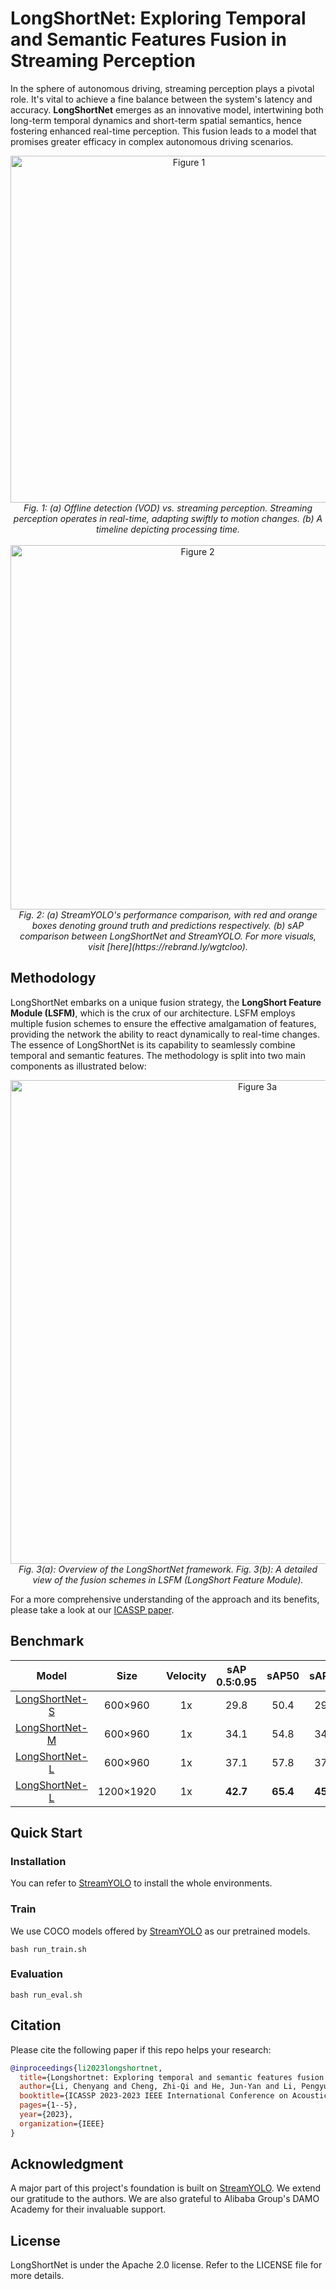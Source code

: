 # LongShortNet: Exploring Temporal and Semantic Features Fusion in Streaming Perception

In the sphere of autonomous driving, streaming perception plays a pivotal role. It's vital to achieve a fine balance between the system's latency and accuracy. **LongShortNet** emerges as an innovative model, intertwining both long-term temporal dynamics and short-term spatial semantics, hence fostering enhanced real-time perception. This fusion leads to a model that promises greater efficacy in complex autonomous driving scenarios.

<p align="center">
  <img src="https://github.com/zhiqic/LongShortNet/assets/65300431/8f1a6ec4-10a6-4bbc-967c-e660110419ac" alt="Figure 1" width="555"/>
  <br>
  <i>Fig. 1: (a) Offline detection (VOD) vs. streaming perception. Streaming perception operates in real-time, adapting swiftly to motion changes. (b) A timeline depicting processing time.</i>
  <br><br>
  <img src="https://github.com/zhiqic/LongShortNet/assets/65300431/897bcfa0-ad68-4947-9655-1e1529725cd4" alt="Figure 2" width="583"/>
  <br>
  <i>Fig. 2: (a) StreamYOLO's performance comparison, with red and orange boxes denoting ground truth and predictions respectively. (b) sAP comparison between LongShortNet and StreamYOLO. For more visuals, visit [here](https://rebrand.ly/wgtcloo).</i>
</p>


## Methodology

LongShortNet embarks on a unique fusion strategy, the **LongShort Feature Module (LSFM)**, which is the crux of our architecture. LSFM employs multiple fusion schemes to ensure the effective amalgamation of features, providing the network the ability to react dynamically to real-time changes. The essence of LongShortNet is its capability to seamlessly combine temporal and semantic features. The methodology is split into two main components as illustrated below:

<p align="center">
  <img src="https://github.com/zhiqic/LongShortNet/assets/65300431/4ceb546e-2daa-4588-b269-3df084eb2f39" alt="Figure 3a" width="774"/>
  <br>
  <i>Fig. 3(a): Overview of the LongShortNet framework.</i>
  <i>Fig. 3(b): A detailed view of the fusion schemes in LSFM (LongShort Feature Module).</i>
  <br>
</p>


For a more comprehensive understanding of the approach and its benefits, please take a look at our [ICASSP paper](https://arxiv.org/abs/2210.15518).


## Benchmark

<center>

| Model | Size | Velocity | sAP<br>0.5:0.95 | sAP50 | sAP75 | Weights |
|:------:|:----:|:--------:|:---------------:|:-----:|:-----:|:-------:|
|[LongShortNet-S](./cfgs/longshortnet/s_s50_onex_dfp_tal_flip_s_1_d_1_l_3_d_1_yolox_shortcut_ep8.py) | 600×960 | 1x | 29.8 | 50.4 | 29.5 | [link](https://drive.google.com/file/d/13ESdjetcccOKnU0fg54b6czuxBH76C_7/view?usp=share_link) |
|[LongShortNet-M](./cfgs/longshortnet/m_s50_onex_dfp_tal_flip_s_1_d_1_l_3_d_1_yolox_shortcut_ep8.py) | 600×960 | 1x | 34.1 | 54.8 | 34.6 | [link](https://drive.google.com/file/d/1AFzD2bTSTtuCCWBk2AnU1t9uHVGD1cM_/view?usp=share_link) |
|[LongShortNet-L](./cfgs/longshortnet/l_s50_onex_dfp_tal_flip_s_1_d_1_l_3_d_1_yolox_shortcut_ep8.py) | 600×960 | 1x | 37.1 | 57.8 | 37.7 | [link](https://drive.google.com/file/d/15D6VL_QcL1qBYjBmZCAEa0PNp0TM67vg/view?usp=share_link) |
|[LongShortNet-L](./cfgs/longshortnet/l_s50_onex_dfp_tal_flip_s_1_d_1_l_3_d_1_yolox_shortcut_ep8_1200x1920.py) | 1200×1920 | 1x | **42.7** | **65.4** | **45.0** | [link](https://drive.google.com/file/d/1gI5a2Pf1MOnCkxeNIHLnbgesEOZEXER2/view?usp=share_link) |

</center>


## Quick Start

### Installation
You can refer to [StreamYOLO](https://github.com/yancie-yjr/StreamYOLO) to install the whole environments.

### Train
We use COCO models offered by [StreamYOLO](https://github.com/yancie-yjr/StreamYOLO) as our pretrained models.
```shell
bash run_train.sh
```

### Evaluation
```shell
bash run_eval.sh
```

## Citation
Please cite the following paper if this repo helps your research:
```bibtex
@inproceedings{li2023longshortnet,
  title={Longshortnet: Exploring temporal and semantic features fusion in streaming perception},
  author={Li, Chenyang and Cheng, Zhi-Qi and He, Jun-Yan and Li, Pengyu and Luo, Bin and Chen, Hanyuan and Geng, Yifeng and Lan, Jin-Peng and Xie, Xuansong},
  booktitle={ICASSP 2023-2023 IEEE International Conference on Acoustics, Speech and Signal Processing (ICASSP)},
  pages={1--5},
  year={2023},
  organization={IEEE}
}
```

## Acknowledgment
A major part of this project's foundation is built on [StreamYOLO](https://github.com/yancie-yjr/StreamYOLO). We extend our gratitude to the authors. We are also grateful to Alibaba Group's DAMO Academy for their invaluable support.

## License
LongShortNet is under the Apache 2.0 license. Refer to the LICENSE file for more details.
